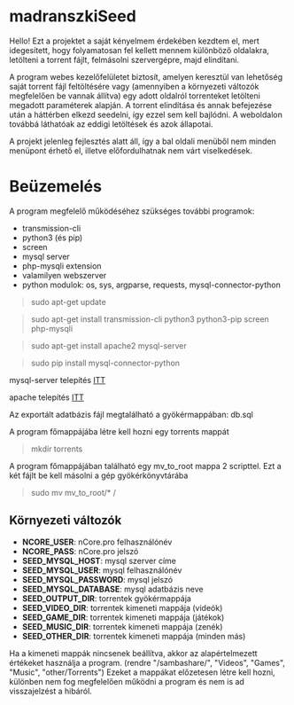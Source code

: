 # madranszkiSeed

Hello! Ezt a projektet a saját kényelmem érdekében kezdtem el, mert idegesített, hogy folyamatosan fel kellett mennem különböző oldalakra, letölteni a torrent fájlt, felmásolni szervergépre, majd elindítani.

A program webes kezelőfelületet biztosít, amelyen keresztül van lehetőség saját torrent fájl feltöltésére vagy (amennyiben a környezeti változók megfelelően be vannak állítva) egy adott oldalról torrenteket letölteni megadott paraméterek alapján. A torrent elindítása és annak befejezése után a háttérben elkezd seedelni, így ezzel sem kell bajlódni. A weboldalon továbbá láthatóak az eddigi letöltések és azok állapotai.

A projekt jelenleg fejlesztés alatt áll, így a bal oldali menüből nem minden menüpont érhető el, illetve előfordulhatnak nem várt viselkedések.


# Beüzemelés

A program megfelelő működéséhez szükséges további programok:

 - transmission-cli
 - python3 (és pip)
 - screen
 - mysql server
 - php-mysqli extension
 - valamilyen webszerver
 - python modulok: os, sys, argparse, requests, mysql-connector-python

   

>  sudo apt-get update

>  sudo apt-get install transmission-cli python3 python3-pip screen php-mysqli 

>  sudo apt-get install apache2 mysql-server

>  sudo pip install mysql-connector-python

mysql-server telepítés [ITT](https://www.digitalocean.com/community/tutorials/how-to-install-mysql-on-ubuntu-20-04)

apache telepítés [ITT](https://ubuntu.com/tutorials/install-and-configure-apache#1-overview)



Az exportált adatbázis fájl megtalálható a gyökérmappában: db.sql



A program főmappájába létre kell hozni egy torrents mappát

> mkdir torrents

A program főmappájában található egy mv_to_root mappa 2 scripttel. Ezt a két fájlt be kell másolni a gép gyökérkönyvtárába

>  sudo mv mv_to_root/* /

## Környezeti változók

 - **NCORE_USER**: nCore.pro felhasználónév
 - **NCORE_PASS**: nCore.pro jelszó
 - **SEED_MYSQL_HOST**: mysql szerver címe
 - **SEED_MYSQL_USER**: mysql felhasználónév
 - **SEED_MYSQL_PASSWORD**: mysql jelszó
 - **SEED_MYSQL_DATABASE**: mysql adatbázis neve
 - **SEED_OUTPUT_DIR**: torrentek gyökérmappája
 - **SEED_VIDEO_DIR**: torrentek kimeneti mappája (videók)
 - **SEED_GAME_DIR**: torrentek kimeneti mappája (játékok)
 - **SEED_MUSIC_DIR**: torrentek kimeneti mappája (zenék)
 - **SEED_OTHER_DIR**: torrentek kimeneti mappája (minden más)
 
 Ha a kimeneti mappák nincsenek beállítva, akkor az alapértelmezett értékeket használja a program. (rendre "/sambashare/", "Videos", "Games", "Music", "other/Torrents")
 Ezeket a mappákat előzetesen létre kell hozni, különben nem fog megfelelően működni a program és nem is ad visszajelzést a hibáról.
